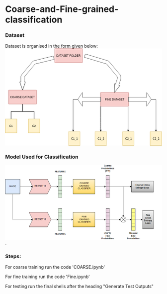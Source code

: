 # Coarse-and-Fine-grained-classification

### Dataset
Dataset is organised in the form given below:
![alt text](https://raw.githubusercontent.com/spraphul/Coarse-and-Fine-grained-classification/master/1.png)

### Model Used for Classification
![alt text](https://raw.githubusercontent.com/spraphul/Coarse-and-Fine-grained-classification/master/model.png)
             .
 ### Steps:
 For coarse training run the code 'COARSE.ipynb'
 
 For fine training run the code 'Fine.ipynb'
 
 For testing run the final shells after the heading "Generate Test Outputs"   
 
